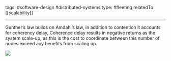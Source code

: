 

tags: #software-design #distributed-systems 
type: #fleeting 
relatedTo: [[scalability]]

----

Gunther’s law builds on Amdahl’s law, in addition to contention it accounts for coherency delay, Coherence delay results in negative returns as the system scale-up, as this is the cost to coordinate between this number of nodes exceed any benefits from scaling up.

![](https://i2.wp.com/blog.knoldus.com/wp-content/uploads/2019/01/scalability_gunthers_law.jpg?resize=401%2C220&ssl=1)